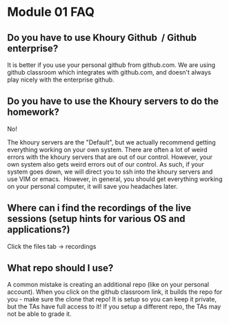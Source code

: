 # Module 01 FAQ


## Do you have to use Khoury Github  / Github enterprise?
It is better if you use your personal github from github.com. We are using github classroom which integrates with github.com, and doesn't always play nicely with the enterprise github. 

## Do you have to use the Khoury servers to do the homework?
No! 

The khoury servers are the "Default", but we actually recommend getting everything working on your own system. There are often a lot of weird errors with the khoury servers that are out of our control. However, your own system also gets weird errors out of our control. As such, if your system goes down, we will direct you to ssh into the khoury servers and use VIM or emacs.  However, in general, you should get everything working on your personal computer, it will save you headaches later. 

## Where can i find the recordings of the live sessions (setup hints for various OS and applications?)
Click the files tab -> recordings

## What repo should I use?
A common mistake is creating an additional repo (like on your personal account). When you click on the github classroom link, it builds the repo for you - make sure the clone that repo! It is setup so you can keep it private, but the TAs have full access to it! If you setup a different repo, the TAs may not be able to grade it. 
